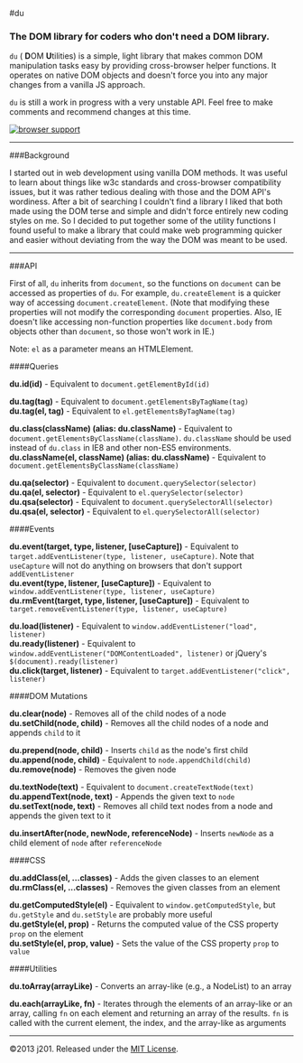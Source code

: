 #du

### The DOM library for coders who don't need a DOM library.

`du` ( <strong>D</strong>OM <strong>U</strong>tilities) is a simple, light library that makes common DOM manipulation tasks easy by providing cross-browser helper functions. It operates on native DOM objects and doesn't force you into any major changes from a vanilla JS approach.

`du` is still a work in progress with a very unstable API. Feel free to make comments and recommend changes at this time.

[![browser support](https://ci.testling.com/j201/du.png)](http://ci.testling.com/j201/du)

---

###Background

I started out in web development using vanilla DOM methods. It was useful to learn about things like w3c standards and cross-browser compatibility issues, but it was rather tedious dealing with those and the DOM API's wordiness. After a bit of searching I couldn't find a library I liked that both made using the DOM terse and simple and didn't force entirely new coding styles on me. So I decided to put together some of the utility functions I found useful to make a library that could make web programming quicker and easier without deviating from the way the DOM was meant to be used.

---

###API

First of all, `du` inherits from `document`, so the functions on `document` can be accessed as properties of `du`. For example, `du.createElement` is a quicker way of accessing `document.createElement`. (Note that modifying these properties will not modify the corresponding `document` properties. Also, IE doesn't like accessing non-function properties like `document.body` from objects other than `document`, so those won't work in IE.)

Note: `el` as a parameter means an HTMLElement.

####Queries

**du.id(id)** - Equivalent to `document.getElementById(id)`  

**du.tag(tag)** - Equivalent to `document.getElementsByTagName(tag)`  
**du.tag(el, tag)** - Equivalent to `el.getElementsByTagName(tag)`

**du.class(className) (alias: du.className)** - Equivalent to `document.getElementsByClassName(className)`. `du.className` should be used instead of `du.class` in IE8 and other non-ES5 environments.
**du.className(el, className) (alias: du.className)** - Equivalent to `document.getElementsByClassName(className)`

**du.qa(selector)** - Equivalent to `document.querySelector(selector)`  
**du.qa(el, selector)** - Equivalent to `el.querySelector(selector)`  
**du.qsa(selector)** - Equivalent to `document.querySelectorAll(selector)`  
**du.qsa(el, selector)** - Equivalent to `el.querySelectorAll(selector)`

####Events

**du.event(target, type, listener, [useCapture])** - Equivalent to `target.addEventListener(type, listener, useCapture)`. Note that `useCapture` will not do anything on browsers that don't support `addEventListener`  
**du.event(type, listener, [useCapture])** - Equivalent to `window.addEventListener(type, listener, useCapture)`  
**du.rmEvent(target, type, listener, [useCapture])** - Equivalent to `target.removeEventListener(type, listener, useCapture)`

**du.load(listener)** - Equivalent to `window.addEventListener("load", listener)`  
**du.ready(listener)** - Equivalent to `window.addEventListener("DOMContentLoaded", listener)` or jQuery's `$(document).ready(listener)`  
**du.click(target, listener)** - Equivalent to `target.addEventListener("click", listener)`

####DOM Mutations

**du.clear(node)** - Removes all of the child nodes of a node  
**du.setChild(node, child)** - Removes all the child nodes of a node and appends `child` to it

**du.prepend(node, child)** - Inserts `child` as the node's first child  
**du.append(node, child)** - Equivalent to `node.appendChild(child)`  
**du.remove(node)** - Removes the given node

**du.textNode(text)** - Equivalent to `document.createTextNode(text)`  
**du.appendText(node, text)** - Appends the given text to `node`  
**du.setText(node, text)** - Removes all child text nodes from a node and appends the given text to it

**du.insertAfter(node, newNode, referenceNode)** - Inserts `newNode` as a child element of `node` after `referenceNode`

####CSS

**du.addClass(el, ...classes)** - Adds the given classes to an element  
**du.rmClass(el, ...classes)** - Removes the given classes from an element

**du.getComputedStyle(el)** - Equivalent to `window.getComputedStyle`, but `du.getStyle` and `du.setStyle` are probably more useful  
**du.getStyle(el, prop)** - Returns the computed value of the CSS property `prop` on the element  
**du.setStyle(el, prop, value)** - Sets the value of the CSS property `prop` to `value`

####Utilities

**du.toArray(arrayLike)** - Converts an array-like (e.g., a NodeList) to an array

**du.each(arrayLike, fn)** - Iterates through the elements of an array-like or an array, calling `fn` on each element and returning an array of the results. `fn` is called with the current element, the index, and the array-like as arguments

---

©2013 j201. Released under the [MIT License](http://opensource.org/licenses/MIT).

